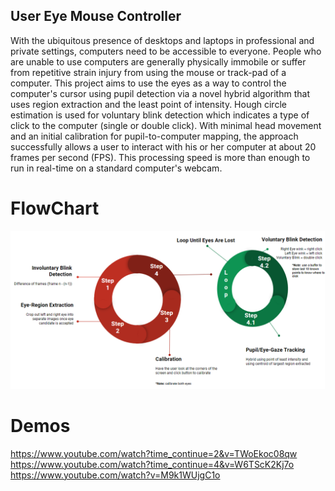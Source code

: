 ## User Eye Mouse Controller
With the ubiquitous presence of desktops and laptops in professional and private settings, computers need to be accessible to everyone.  People who are unable to use computers are generally physically immobile or suffer from repetitive strain injury from using the mouse or track-pad of a computer.  This project aims to use the eyes as a way to control the computer's cursor using pupil detection via a novel hybrid algorithm that uses region extraction and the least point of intensity.  Hough circle estimation is used for voluntary blink detection which indicates a type of click to the computer (single or double click).  With minimal head movement and an initial calibration for pupil-to-computer mapping, the approach successfully allows a user to interact with his or her computer at about 20 frames per second (FPS).  This processing speed is more than enough to run in real-time on a standard computer's webcam.    

# FlowChart
![AltText](Misc/flowchart.PNG)

# Demos
https://www.youtube.com/watch?time_continue=2&v=TWoEkoc08qw
https://www.youtube.com/watch?time_continue=4&v=W6TScK2Kj7o
https://www.youtube.com/watch?v=M9k1WUjgC1o
